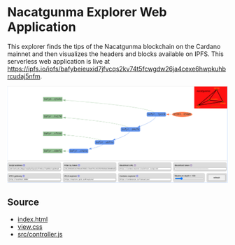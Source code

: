# Nacatgunma Explorer Web Application

This explorer finds the tips of the Nacatgunma blockchain on the Cardano mainnet and then visualizes the headers and blocks available on IPFS. This serverless web application is live at https://ipfs.io/ipfs/bafybeieuxid7jfvcqs2kv74t5fcwgdw26ja4cexe6hwpkuhbrcudaj5nfm.

![Screenshot of Nacatgunma explorer](webapp-screenshot.png)


## Source

- [index.html](index.html)
- [view.css](view.css)
- [src/controller.js](src/controller.js)
